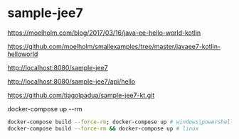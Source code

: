 # sample-jee7

<https://moelholm.com/blog/2017/03/16/java-ee-hello-world-kotlin>

<https://github.com/moelholm/smallexamples/tree/master/javaee7-kotlin-helloworld>

<http://localhost:8080/sample-jee7>

<http://localhost:8080/sample-jee7/api/hello>

<https://github.com/tiagolpadua/sample-jee7-kt.git>

docker-compose up --rm

```bash
docker-compose build --force-rm; docker-compose up # windows|powershell
docker-compose build --force-rm && docker-compose up # linux
```
